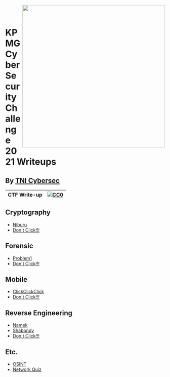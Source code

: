 <br>
<img align="right" src="https://imgur.com/SN6ZqUt.png" width="450"></img>
<p align="center">
</br>	

# KPMG Cyber Security Challenge 2021 Writeups
## By [TNI Cybersec](https://tni-cybersec.github.io)
|CTF Write-up|[![CC0](https://licensebuttons.net/p/zero/1.0/88x31.png)](https://creativecommons.org/publicdomain/zero/1.0/)|
|----|----|

## Cryptography
- [Niburu](KPMG2021/Crypto/Niburu)
- [Don't Click!!!](https://bit.ly/3b3hAhH)

## Forensic
- [Problem1](KPMG2021/Forensic)
- [Don't Click!!!](https://bit.ly/3b3hAhH)

## Mobile
- [ClickClickClick](KPMG2021/Mobile/ClickClickClick)
- [Don't Click!!!](https://bit.ly/3b3hAhH)

## Reverse Engineering
- [Namek](https://github.com/TNI-Cybersec/KPMG_Cyber_Security_Challenge_2021_Writeups/blob/main/KPMG2021/Reverse%20Engineering/Namek)
- [Shabondy](https://github.com/TNI-Cybersec/KPMG_Cyber_Security_Challenge_2021_Writeups/tree/main/KPMG2021/Reverse%20Engineering/Shabondy)
- [Don't Click!!!](https://bit.ly/3b3hAhH)

## Etc.
- [OSINT](KPMG2021/etc/OSINT.md)
- [Network Quiz](KPMG2021/etc/Network_Quiz.md)
